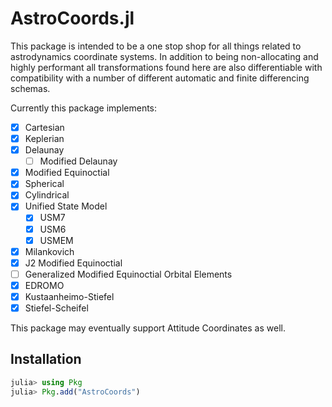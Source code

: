 AstroCoords.jl
================================

This package is intended to be a one stop shop for all things related to astrodynamics coordinate systems. In addition to being non-allocating and highly performant all transformations found here are also differentiable with compatibility with a number of different automatic and finite differencing schemas.

Currently this package implements:
- [x] Cartesian
- [x] Keplerian
- [x] Delaunay
    - [ ] Modified Delaunay 
- [x] Modified Equinoctial
- [x] Spherical
- [x] Cylindrical
- [x] Unified State Model
    - [x] USM7
    - [x] USM6
    - [x] USMEM
- [x] Milankovich
- [x] J2 Modified Equinoctial
- [ ] Generalized Modified Equinoctial Orbital Elements
- [x] EDROMO
- [x] Kustaanheimo-Stiefel
- [x] Stiefel-Scheifel

This package may eventually support Attitude Coordinates as well.

## Installation

```julia
julia> using Pkg
julia> Pkg.add("AstroCoords")
```